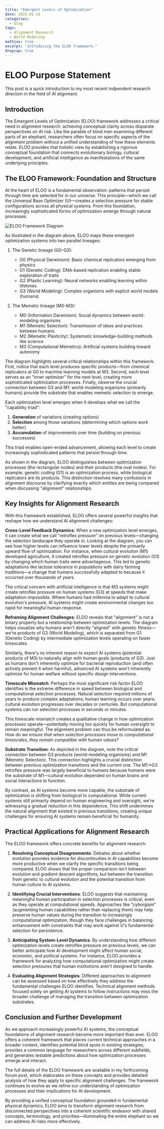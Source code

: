 ```yaml
---
title: "Emergent Levels of Optimization"
date: 2025-01-24
categories:
  - blog
tags:
  - Alignment Research
  - World Modeling
mathjax: true
excerpt: "Introducing the ELOO framework."
dropcap: true
---
```


# ELOO Purpose Statement

This post is a quick introduction to my most recent indpendent research direction in the field of AI alignment.

## Introduction

The Emergent Levels of Optimization (ELOO) framework addresses a critical need in alignment research: achieving conceptual clarity across disparate perspectives on AI risk. Like the parable of blind men examining different parts of an elephant, researchers often focus on specific aspects of the alignment problem without a unified understanding of how these elements relate. ELOO provides that holistic view by establishing a rigorous conceptual foundation that connects evolutionary biology, cultural development, and artificial intelligence as manifestations of the same underlying principles.

## The ELOO Framework: Foundation and Structure

At the heart of ELOO is a fundamental observation: patterns that persist through time are selected for in our universe. This principle—which we call the Universal Base Optimizer (U)—creates a selection pressure for stable configurations across all physical systems. From this foundation, increasingly sophisticated forms of optimization emerge through natural processes.

![ELOO Framework Diagram](/assets/images/eloo.png)

As illustrated in the diagram above, ELOO maps these emergent optimization systems into two parallel lineages:

1. The Genetic lineage (G0-G3):
   - G0 (Physical Darwinism): Basic chemical replicators emerging from physics
   - G1 (Genetic Coding): DNA-based replication enabling stable exploration of traits
   - G2 (Plastic Learning): Neural networks enabling learning within lifetimes
   - G3 (World Modeling): Complex organisms with explicit world models (humans)

2. The Memetic lineage (M0-M3):
   - M0 (Information Darwinism): Social dynamics between world-modeling organisms
   - M1 (Memetic Selection): Transmission of ideas and practices between humans
   - M2 (Memetic Plasticity): Systematic knowledge-building methods like science
   - M3 (Computational Memetics): Artificial systems building toward autonomy

The diagram highlights several critical relationships within this framework. First, notice that each level produces specific products—from chemical replicators at G0 to machine learning models at M3. Second, each level serves as an "inner optimizer" for the next level, creating more sophisticated optimization processes. Finally, observe the crucial connection between G3 and M1: world-modeling organisms (primarily humans) provide the substrate that enables memetic selection to emerge.

Each optimization level emerges when it develops what we call the "capability triad":
1. **Generation** of variations (creating options)
2. **Selection** among those variations (determining which options work better)
3. **Accumulation** of improvements over time (building on previous successes)

This triad enables open-ended advancement, allowing each level to create increasingly sophisticated patterns that persist through time.

As shown in the diagram, ELOO distinguishes between optimization processes (the rectangular nodes) and their products (the oval nodes). For example, genetic coding (G1) is an optimization process, while biological replicators are its products. This distinction resolves many confusions in alignment discourse by clarifying exactly which entities are being compared when discussing "alignment" relationships.

## Key Insights for Alignment Research

With this framework established, ELOO offers several powerful insights that reshape how we understand AI alignment challenges:

**Cross-Level Feedback Dynamics**: When a new optimization level emerges, it can create what we call "retroflex pressure" on previous levels—changing the selection landscape they operate in. Looking at the diagram, you can see how higher levels can influence lower levels despite the primarily upward flow of optimization. For instance, when cultural evolution (M1) developed agriculture, it created retroflex pressure on genetic evolution (G1) by changing which human traits were advantageous. This led to genetic adaptations like lactose tolerance in populations with dairy farming traditions—a change that humans successfully adapted to because it occurred over thousands of years.

The critical concern with artificial intelligence is that M3 systems might create retroflex pressure on human systems (G3) at speeds that make adaptation impossible. Where humans had millennia to adapt to cultural evolution's pressure, AI systems might create environmental changes too rapid for meaningful human response.

**Reframing Alignment Challenges**: ELOO reveals that "alignment" is not a binary property but a relationship between optimization levels. The diagram helps visualize why humans aren't directly "aligned" with genetic fitness—we're products of G3 (World Modeling), which is separated from G1 (Genetic Coding) by intermediate optimization levels operating on faster timescales.

Similarly, there's no inherent reason to expect AI systems (potential products of M3) to naturally align with human goals (products of G3). Just as humans don't inherently optimize for bacterial reproduction (and often actively prevent it when harmful), advanced AI systems won't inherently optimize for human welfare without specific design interventions.

**Timescale Mismatch**: Perhaps the most significant risk factor ELOO identifies is the extreme difference in speed between biological and computational selection processes. Natural selection required millions of years to produce complex adaptations; human learning occurs over years; cultural evolution progresses over decades or centuries. But computational systems can run selection processes in seconds or minutes.

This timescale mismatch creates a qualitative change in how optimization processes operate—potentially moving too quickly for human oversight to remain meaningful. The alignment problem can thus be reformulated as: *How do we ensure that when selection processes move to computational timescales, they remain compatible with human values?*

**Substrate Transition**: As depicted in the diagram, note the critical connection between G3 products (world-modeling organisms) and M1 (Memetic Selection). This connection highlights a crucial distinction between previous optimization transitions and the current one. The M1→G3 retroflex pressure was largely beneficial to humans because humans were the substrate of M1—cultural evolution depended on human brains and social interactions to function.

By contrast, as AI systems become more capable, the substrate of optimization is shifting from biological to computational. While current systems still primarily depend on human engineering and oversight, we're witnessing a gradual reduction in this dependence. This shift undermines the natural alignment that existed in previous transitions, creating unique challenges for ensuring AI systems remain beneficial for humanity.

## Practical Applications for Alignment Research

The ELOO framework offers concrete benefits for alignment research:

1. **Resolving Conceptual Disagreements**: Debates about whether evolution provides evidence for discontinuities in AI capabilities become more productive when we clarify the specific transitions being compared. ELOO shows that the proper comparison isn't between evolution and gradient descent algorithms, but between the transition from genetic to cultural evolution and the potential transition from human culture to AI systems.

2. **Identifying Crucial Interventions**: ELOO suggests that maintaining meaningful human participation in selection processes is critical, even as they operate at computational speeds. Approaches like "cyborgism" (augmenting human capabilities rather than replacing them) may help preserve human values during the transition to increasingly computational optimization, though they face challenges in balancing enhancement with constraints that may work against U's fundamental selection for persistence.

3. **Anticipating System-Level Dynamics**: By understanding how different optimization levels create retroflex pressure on previous levels, we can better anticipate how AI development might affect human social, economic, and political systems. For instance, ELOO provides a framework for analyzing how computational optimization might create selection pressures that human institutions aren't designed to handle.

4. **Evaluating Alignment Strategies**: Different approaches to alignment can be assessed based on how effectively they address the fundamental challenges ELOO identifies. Technical alignment methods focused solely on getting AI systems to follow instructions may miss the broader challenge of managing the transition between optimization substrates.

## Conclusion and Further Development

As we approach increasingly powerful AI systems, the conceptual foundations of alignment research become more important than ever. ELOO offers a coherent framework that places current technical approaches in a broader context, identifies potential blind spots in existing strategies, provides a common language for researchers across different subfields, and generates testable predictions about how optimization processes emerge and interact.

The full details of the ELOO framework are available in my forthcoming forum post, which elaborates on these concepts and provides detailed analysis of how they apply to specific alignment challenges. The framework continues to evolve as we refine our understanding of optimization processes and their implications for AI development.

By providing a unified conceptual foundation grounded in fundamental physical dynamics, ELOO aims to transform alignment research from disconnected perspectives into a coherent scientific endeavor with shared concepts, terminology, and priorities—illuminating the entire elephant so we can address AI risks more effectively.